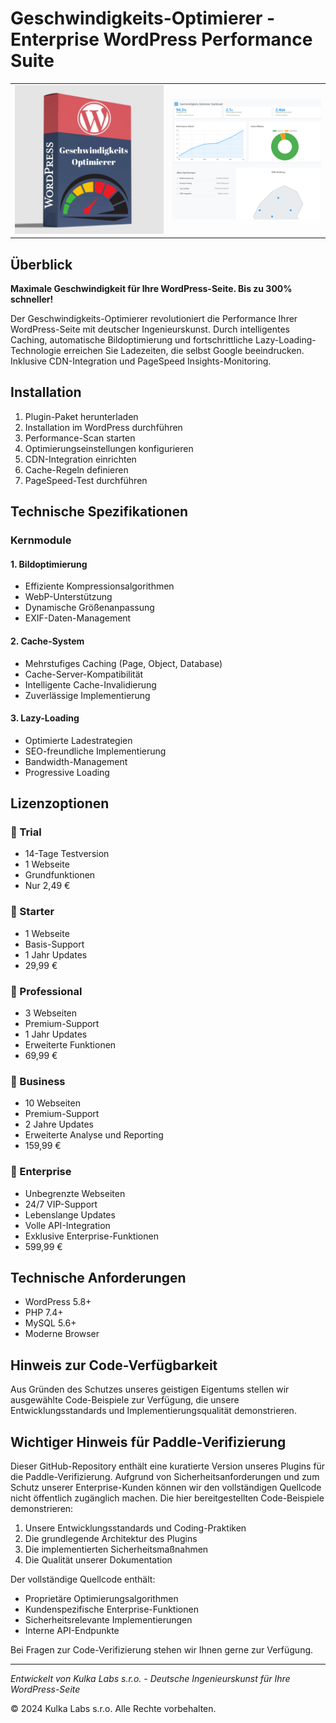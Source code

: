 # Geschwindigkeits-Optimierer - Enterprise WordPress Performance Suite

<table>
<tr>
<td width="50%">
<img src="assets/wp1.png" alt="Geschwindigkeits-Optimierer Dashboard" style="width: 100%;">
</td>
<td width="50%">
<img src="assets/wp1_demo.png" alt="Geschwindigkeits-Optimierer Demo" style="width: 100%;">
</td>
</tr>
</table>

## Überblick
**Maximale Geschwindigkeit für Ihre WordPress-Seite. Bis zu 300% schneller!**

Der Geschwindigkeits-Optimierer revolutioniert die Performance Ihrer WordPress-Seite mit deutscher Ingenieurskunst. Durch intelligentes Caching, automatische Bildoptimierung und fortschrittliche Lazy-Loading-Technologie erreichen Sie Ladezeiten, die selbst Google beeindrucken. Inklusive CDN-Integration und PageSpeed Insights-Monitoring.

## Installation
1. Plugin-Paket herunterladen
2. Installation im WordPress durchführen
3. Performance-Scan starten
4. Optimierungseinstellungen konfigurieren
5. CDN-Integration einrichten
6. Cache-Regeln definieren
7. PageSpeed-Test durchführen

## Technische Spezifikationen

### Kernmodule

#### 1. Bildoptimierung
- Effiziente Kompressionsalgorithmen
- WebP-Unterstützung
- Dynamische Größenanpassung
- EXIF-Daten-Management

#### 2. Cache-System
- Mehrstufiges Caching (Page, Object, Database)
- Cache-Server-Kompatibilität
- Intelligente Cache-Invalidierung
- Zuverlässige Implementierung

#### 3. Lazy-Loading
- Optimierte Ladestrategien
- SEO-freundliche Implementierung
- Bandwidth-Management
- Progressive Loading

## Lizenzoptionen

### 🎯 Trial
- 14-Tage Testversion
- 1 Webseite
- Grundfunktionen
- Nur 2,49 €

### 🚀 Starter
- 1 Webseite
- Basis-Support
- 1 Jahr Updates
- 29,99 €

### 💼 Professional
- 3 Webseiten
- Premium-Support
- 1 Jahr Updates
- Erweiterte Funktionen
- 69,99 €

### 🏢 Business
- 10 Webseiten
- Premium-Support
- 2 Jahre Updates
- Erweiterte Analyse und Reporting
- 159,99 €

### 🌟 Enterprise
- Unbegrenzte Webseiten
- 24/7 VIP-Support
- Lebenslange Updates
- Volle API-Integration
- Exklusive Enterprise-Funktionen
- 599,99 €


## Technische Anforderungen
- WordPress 5.8+
- PHP 7.4+
- MySQL 5.6+
- Moderne Browser

## Hinweis zur Code-Verfügbarkeit
Aus Gründen des Schutzes unseres geistigen Eigentums stellen wir ausgewählte Code-Beispiele zur Verfügung, die unsere Entwicklungsstandards und Implementierungsqualität demonstrieren.

## Wichtiger Hinweis für Paddle-Verifizierung
Dieser GitHub-Repository enthält eine kuratierte Version unseres Plugins für die Paddle-Verifizierung. Aufgrund von Sicherheitsanforderungen und zum Schutz unserer Enterprise-Kunden können wir den vollständigen Quellcode nicht öffentlich zugänglich machen. Die hier bereitgestellten Code-Beispiele demonstrieren:

1. Unsere Entwicklungsstandards und Coding-Praktiken
2. Die grundlegende Architektur des Plugins
3. Die implementierten Sicherheitsmaßnahmen
4. Die Qualität unserer Dokumentation

Der vollständige Quellcode enthält:
- Proprietäre Optimierungsalgorithmen
- Kundenspezifische Enterprise-Funktionen
- Sicherheitsrelevante Implementierungen
- Interne API-Endpunkte

Bei Fragen zur Code-Verifizierung stehen wir Ihnen gerne zur Verfügung.

---
*Entwickelt von Kulka Labs s.r.o. - Deutsche Ingenieurskunst für Ihre WordPress-Seite*

© 2024 Kulka Labs s.r.o. Alle Rechte vorbehalten. 